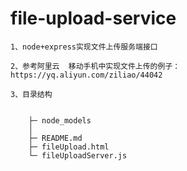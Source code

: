 # file-upload-service

	1、node+express实现文件上传服务端接口

	2、参考阿里云  移动手机中实现文件上传的例子：https://yq.aliyun.com/ziliao/44042

	3、目录结构
	

		├─ node_models
		│           
		├─ README.md
		├─ fileUpload.html
		└─ fileUploadServer.js